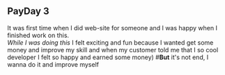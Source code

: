 ## <b>PayDay 3</b>
It was first time when I did web-site for someone and I was happy when I finished work on this.
<br>
<em>While I was doing this</em> I felt exciting and fun because I wanted get some money and improve my skill and when my customer told me that I so cool developer I felt so happy and earned some money)
#<b>But</b> it's not end, I wanna do it and improve myself
